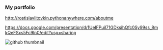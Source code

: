 ### My portfolio
http://rostislavlitovkin.pythonanywhere.com/aboutme

https://docs.google.com/presentation/d/1UelFPuiI71GDksihQfc0Sy99ss_8mkQeFSxs5Fc9ln0/edit?usp=sharing

![github thumbnail](https://user-images.githubusercontent.com/77352013/166113688-e7c797e1-e267-41ec-854c-752ef09dc1e9.png)


<!--
**RostislavLitovkin/RostislavLitovkin** is a ✨ _special_ ✨ repository because its `README.md` (this file) appears on your GitHub profile.

Here are some ideas to get you started:

- 🔭 I’m currently working on ...
- 🌱 I’m currently learning ...
- 👯 I’m looking to collaborate on ...
- 🤔 I’m looking for help with ...
- 💬 Ask me about ...
- 📫 How to reach me: ...
- 😄 Pronouns: ...
- ⚡ Fun fact: ...
-->

